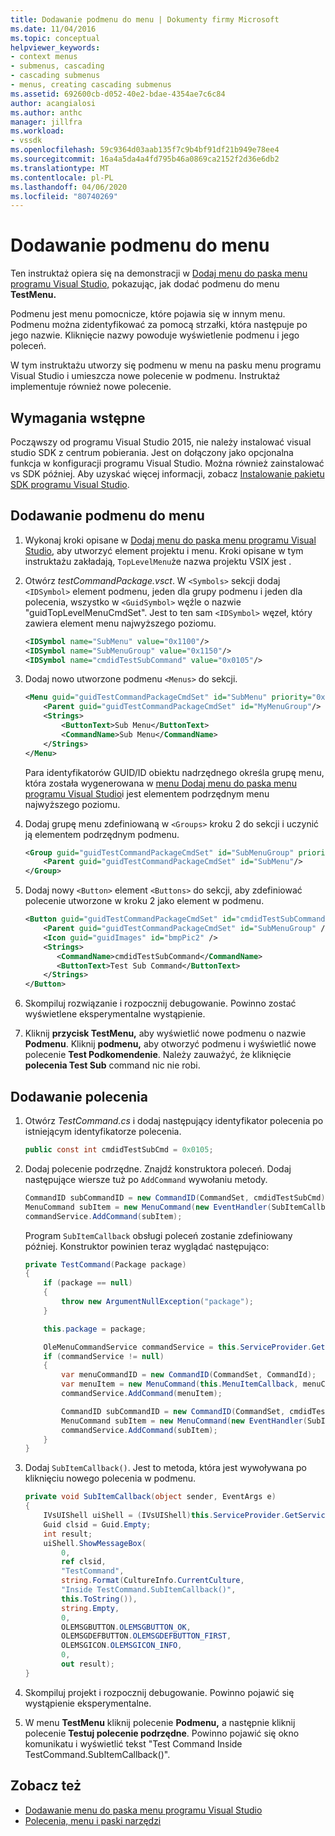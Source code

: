 ```yaml
---
title: Dodawanie podmenu do menu | Dokumenty firmy Microsoft
ms.date: 11/04/2016
ms.topic: conceptual
helpviewer_keywords:
- context menus
- submenus, cascading
- cascading submenus
- menus, creating cascading submenus
ms.assetid: 692600cb-d052-40e2-bdae-4354ae7c6c84
author: acangialosi
ms.author: anthc
manager: jillfra
ms.workload:
- vssdk
ms.openlocfilehash: 59c9364d03aab135f7c9b4bf91df21b949e78ee4
ms.sourcegitcommit: 16a4a5da4a4fd795b46a0869ca2152f2d36e6db2
ms.translationtype: MT
ms.contentlocale: pl-PL
ms.lasthandoff: 04/06/2020
ms.locfileid: "80740269"
---
```

# <a name="add-a-submenu-to-a-menu"></a>Dodawanie podmenu do menu
Ten instruktaż opiera się na demonstracji w [Dodaj menu do paska menu programu Visual Studio,](../extensibility/adding-a-menu-to-the-visual-studio-menu-bar.md) pokazując, jak dodać podmenu do menu **TestMenu.**

 Podmenu jest menu pomocnicze, które pojawia się w innym menu. Podmenu można zidentyfikować za pomocą strzałki, która następuje po jego nazwie. Kliknięcie nazwy powoduje wyświetlenie podmenu i jego poleceń.

 W tym instruktażu utworzy się podmenu w menu na pasku menu programu Visual Studio i umieszcza nowe polecenie w podmenu. Instruktaż implementuje również nowe polecenie.

## <a name="prerequisites"></a>Wymagania wstępne
 Począwszy od programu Visual Studio 2015, nie należy instalować visual studio SDK z centrum pobierania. Jest on dołączony jako opcjonalna funkcja w konfiguracji programu Visual Studio. Można również zainstalować vs SDK później. Aby uzyskać więcej informacji, zobacz [Instalowanie pakietu SDK programu Visual Studio](../extensibility/installing-the-visual-studio-sdk.md).

## <a name="add-a-submenu-to-a-menu"></a>Dodawanie podmenu do menu

1. Wykonaj kroki opisane w [Dodaj menu do paska menu programu Visual Studio,](../extensibility/adding-a-menu-to-the-visual-studio-menu-bar.md) aby utworzyć element projektu i menu. Kroki opisane w tym instruktażu zakładają, `TopLevelMenu`że nazwa projektu VSIX jest .

2. Otwórz *testCommandPackage.vsct*. W `<Symbols>` sekcji dodaj `<IDSymbol>` element podmenu, jeden dla grupy podmenu i jeden dla polecenia, wszystko w `<GuidSymbol>` węźle o nazwie "guidTopLevelMenuCmdSet". Jest to ten sam `<IDSymbol>` węzeł, który zawiera element menu najwyższego poziomu.

    ```xml
    <IDSymbol name="SubMenu" value="0x1100"/>
    <IDSymbol name="SubMenuGroup" value="0x1150"/>
    <IDSymbol name="cmdidTestSubCommand" value="0x0105"/>
    ```

3. Dodaj nowo utworzone podmenu `<Menus>` do sekcji.

    ```xml
    <Menu guid="guidTestCommandPackageCmdSet" id="SubMenu" priority="0x0100" type="Menu">
        <Parent guid="guidTestCommandPackageCmdSet" id="MyMenuGroup"/>
        <Strings>
            <ButtonText>Sub Menu</ButtonText>
            <CommandName>Sub Menu</CommandName>
        </Strings>
    </Menu>
    ```

     Para identyfikatorów GUID/ID obiektu nadrzędnego określa grupę menu, która została wygenerowana w [menu Dodaj menu do paska menu programu Visual Studio](../extensibility/adding-a-menu-to-the-visual-studio-menu-bar.md)i jest elementem podrzędnym menu najwyższego poziomu.

4. Dodaj grupę menu zdefiniowaną w `<Groups>` kroku 2 do sekcji i uczynić ją elementem podrzędnym podmenu.

    ```xml
    <Group guid="guidTestCommandPackageCmdSet" id="SubMenuGroup" priority="0x0000">
        <Parent guid="guidTestCommandPackageCmdSet" id="SubMenu"/>
    </Group>
    ```

5. Dodaj nowy `<Button>` element `<Buttons>` do sekcji, aby zdefiniować polecenie utworzone w kroku 2 jako element w podmenu.

    ```xml
    <Button guid="guidTestCommandPackageCmdSet" id="cmdidTestSubCommand" priority="0x0000" type="Button">
        <Parent guid="guidTestCommandPackageCmdSet" id="SubMenuGroup" />
        <Icon guid="guidImages" id="bmpPic2" />
        <Strings>
           <CommandName>cmdidTestSubCommand</CommandName>
           <ButtonText>Test Sub Command</ButtonText>
        </Strings>
    </Button>
    ```

6. Skompiluj rozwiązanie i rozpocznij debugowanie. Powinno zostać wyświetlene eksperymentalne wystąpienie.

7. Kliknij **przycisk TestMenu,** aby wyświetlić nowe podmenu o nazwie **Podmenu**. Kliknij **podmenu,** aby otworzyć podmenu i wyświetlić nowe polecenie **Test Podkomendenie**. Należy zauważyć, że kliknięcie **polecenia Test Sub** command nic nie robi.

## <a name="add-a-command"></a>Dodawanie polecenia

1. Otwórz *TestCommand.cs* i dodaj następujący identyfikator polecenia po istniejącym identyfikatorze polecenia.

    ```csharp
    public const int cmdidTestSubCmd = 0x0105;
    ```

2. Dodaj polecenie podrzędne. Znajdź konstruktora poleceń. Dodaj następujące wiersze tuż po `AddCommand` wywołaniu metody.

    ```csharp
    CommandID subCommandID = new CommandID(CommandSet, cmdidTestSubCmd);
    MenuCommand subItem = new MenuCommand(new EventHandler(SubItemCallback), subCommandID);
    commandService.AddCommand(subItem);
    ```

    Program `SubItemCallback` obsługi poleceń zostanie zdefiniowany później. Konstruktor powinien teraz wyglądać następująco:

    ```csharp
    private TestCommand(Package package)
    {
        if (package == null)
        {
            throw new ArgumentNullException("package");
        }

        this.package = package;

        OleMenuCommandService commandService = this.ServiceProvider.GetService(typeof(IMenuCommandService)) as OleMenuCommandService;
        if (commandService != null)
        {
            var menuCommandID = new CommandID(CommandSet, CommandId);
            var menuItem = new MenuCommand(this.MenuItemCallback, menuCommandID);
            commandService.AddCommand(menuItem);

            CommandID subCommandID = new CommandID(CommandSet, cmdidTestSubCmd);
            MenuCommand subItem = new MenuCommand(new EventHandler(SubItemCallback), subCommandID);
            commandService.AddCommand(subItem);
        }
    }
    ```

3. Dodaj `SubItemCallback()`. Jest to metoda, która jest wywoływana po kliknięciu nowego polecenia w podmenu.

    ```csharp
    private void SubItemCallback(object sender, EventArgs e)
    {
        IVsUIShell uiShell = (IVsUIShell)this.ServiceProvider.GetServiceAsync(typeof(SVsUIShell));
        Guid clsid = Guid.Empty;
        int result;
        uiShell.ShowMessageBox(
            0,
            ref clsid,
            "TestCommand",
            string.Format(CultureInfo.CurrentCulture,
            "Inside TestCommand.SubItemCallback()",
            this.ToString()),
            string.Empty,
            0,
            OLEMSGBUTTON.OLEMSGBUTTON_OK,
            OLEMSGDEFBUTTON.OLEMSGDEFBUTTON_FIRST,
            OLEMSGICON.OLEMSGICON_INFO,
            0,
            out result);
    }
    ```

4. Skompiluj projekt i rozpocznij debugowanie. Powinno pojawić się wystąpienie eksperymentalne.

5. W menu **TestMenu** kliknij polecenie **Podmenu,** a następnie kliknij polecenie **Testuj polecenie podrzędne**. Powinno pojawić się okno komunikatu i wyświetlić tekst "Test Command Inside TestCommand.SubItemCallback()".

## <a name="see-also"></a>Zobacz też

- [Dodawanie menu do paska menu programu Visual Studio](../extensibility/adding-a-menu-to-the-visual-studio-menu-bar.md)
- [Polecenia, menu i paski narzędzi](../extensibility/internals/commands-menus-and-toolbars.md)
